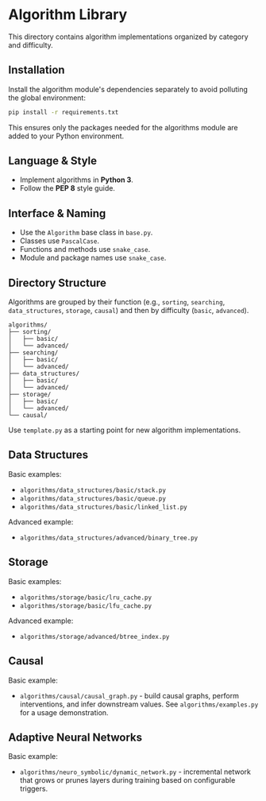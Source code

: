 # Algorithm Library

This directory contains algorithm implementations organized by category
and difficulty.

## Installation

Install the algorithm module's dependencies separately to avoid polluting the
global environment:

```bash
pip install -r requirements.txt
```

This ensures only the packages needed for the algorithms module are added to
your Python environment.

## Language & Style
- Implement algorithms in **Python 3**.
- Follow the **PEP 8** style guide.

## Interface & Naming
- Use the `Algorithm` base class in `base.py`.
- Classes use `PascalCase`.
- Functions and methods use `snake_case`.
- Module and package names use `snake_case`.

## Directory Structure
Algorithms are grouped by their function (e.g., `sorting`, `searching`,
`data_structures`, `storage`, `causal`) and then by difficulty (`basic`, `advanced`).

```
algorithms/
├── sorting/
│   ├── basic/
│   └── advanced/
├── searching/
│   ├── basic/
│   └── advanced/
├── data_structures/
│   ├── basic/
│   └── advanced/
├── storage/
│   ├── basic/
│   └── advanced/
└── causal/
```

Use `template.py` as a starting point for new algorithm implementations.

## Data Structures

Basic examples:

- `algorithms/data_structures/basic/stack.py`
- `algorithms/data_structures/basic/queue.py`
- `algorithms/data_structures/basic/linked_list.py`

Advanced example:

- `algorithms/data_structures/advanced/binary_tree.py`

## Storage

Basic examples:

- `algorithms/storage/basic/lru_cache.py`
- `algorithms/storage/basic/lfu_cache.py`

Advanced example:

- `algorithms/storage/advanced/btree_index.py`

## Causal

Basic example:

- `algorithms/causal/causal_graph.py` - build causal graphs, perform interventions,
  and infer downstream values. See `algorithms/examples.py` for a usage
  demonstration.

## Adaptive Neural Networks

Basic example:

- `algorithms/neuro_symbolic/dynamic_network.py` - incremental network that
  grows or prunes layers during training based on configurable triggers.
